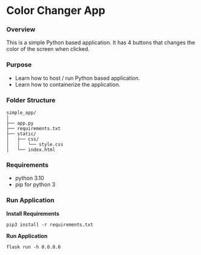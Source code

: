 # Color Changer App

### Overview

This is a simple Python based application. It has 4 buttons that changes the color of the screen when clicked. 

### Purpose

- Learn how to host / run Python based application. 
- Learn how to containerize the application. 

### Folder Structure 
```
simple_app/
│
├── app.py
├── requirements.txt
├── static/
│   ├── css/
│   │   └── style.css
│   └── index.html
```

### Requirements

- python 3.10
- pip for python 3

### Run Application 

**Install Requirements**

```
pip3 install -r requirements.txt
```

**Run Application** 

```
flask run -h 0.0.0.0
```